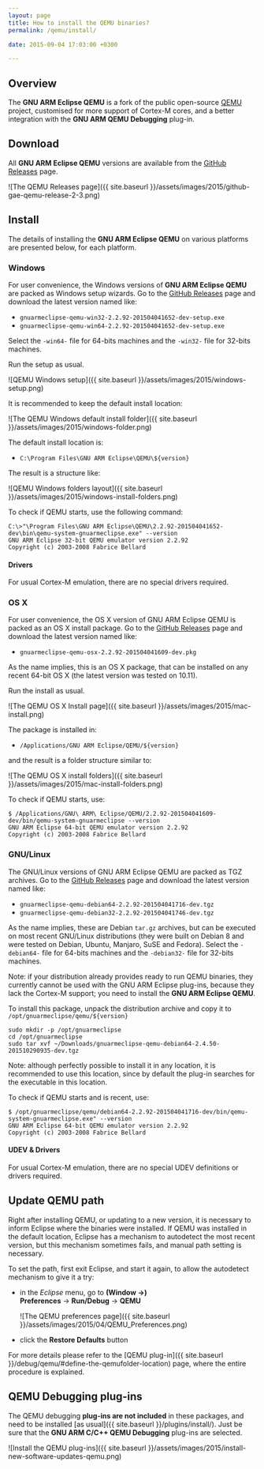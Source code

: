 ```yaml
---
layout: page
title: How to install the QEMU binaries?
permalink: /qemu/install/

date: 2015-09-04 17:03:00 +0300

---
```


## Overview

The **GNU ARM Eclipse QEMU** is a fork of the public open-source [QEMU](http://wiki.qemu.org/Main_Page) project, customised for more support of Cortex-M cores, and a better integration with the **GNU ARM QEMU Debugging** plug-in.

## Download

All **GNU ARM Eclipse QEMU** versions are available from the [GitHub Releases](https://github.com/gnuarmeclipse/qemu/releases) page.

![The QEMU Releases page]({{ site.baseurl }}/assets/images/2015/github-gae-qemu-release-2-3.png)

## Install

The details of installing the **GNU ARM Eclipse QEMU** on various platforms are presented below, for each platform.

### Windows

For user convenience, the Windows versions of **GNU ARM Eclipse QEMU** are packed as Windows setup wizards. Go to the [GitHub Releases](https://github.com/gnuarmeclipse/qemu/releases) page and download the latest version named like:

* `gnuarmeclipse-qemu-win32-2.2.92-201504041652-dev-setup.exe`
* `gnuarmeclipse-qemu-win64-2.2.92-201504041652-dev-setup.exe`

Select the `-win64-` file for 64-bits machines and the `-win32-` file for 32-bits machines.

Run the setup as usual.

![QEMU Windows setup]({{ site.baseurl }}/assets/images/2015/windows-setup.png)

It is recommended to keep the default install location:

![The QEMU Windows default install folder]({{ site.baseurl }}/assets/images/2015/windows-folder.png)

The default install location is:

* `C:\Program Files\GNU ARM Eclipse\QEMU\${version}`

The result is a structure like:

![QEMU Windows folders layout]({{ site.baseurl }}/assets/images/2015/windows-install-folders.png)

To check if QEMU starts, use the following command:

	C:\>"\Program Files\GNU ARM Eclipse\QEMU\2.2.92-201504041652-dev\bin\qemu-system-gnuarmeclipse.exe" --version
	GNU ARM Eclipse 32-bit QEMU emulator version 2.2.92
	Copyright (c) 2003-2008 Fabrice Bellard

#### Drivers

For usual Cortex-M emulation, there are no special drivers required.

### OS X

For user convenience, the OS X version of GNU ARM Eclipse QEMU is packed as an OS X install package. Go to the [GitHub Releases](https://github.com/gnuarmeclipse/qemu/releases) page and download the latest version named like:

* `gnuarmeclipse-qemu-osx-2.2.92-201504041609-dev.pkg`

As the name implies, this is an OS X package, that can be installed on any recent 64-bit OS X (the latest version was tested on 10.11).

Run the install as usual.

![The QEMU OS X Install page]({{ site.baseurl }}/assets/images/2015/mac-install.png)

The package is installed in:

* `/Applications/GNU ARM Eclipse/QEMU/${version}`

and the result is a folder structure similar to:

![The QEMU OS X install folders]({{ site.baseurl }}/assets/images/2015/mac-install-folders.png)

To check if QEMU starts, use:

	$ /Applications/GNU\ ARM\ Eclipse/QEMU/2.2.92-201504041609-dev/bin/qemu-system-gnuarmeclipse --version
	GNU ARM Eclipse 64-bit QEMU emulator version 2.2.92
	Copyright (c) 2003-2008 Fabrice Bellard

### GNU/Linux

The GNU/Linux versions of GNU ARM Eclipse QEMU are packed as TGZ archives. Go to the [GitHub Releases](https://github.com/gnuarmeclipse/qemu/releases) page and download the latest version named like:

* `gnuarmeclipse-qemu-debian64-2.2.92-201504041716-dev.tgz`
* `gnuarmeclipse-qemu-debian32-2.2.92-201504041746-dev.tgz`

As the name implies, these are Debian `tar.gz` archives, but can be executed on most recent GNU/Linux distributions (they were built on Debian 8 and were tested on Debian, Ubuntu, Manjaro, SuSE and Fedora). Select the `-debian64-` file for 64-bits machines and the `-debian32-` file for 32-bits machines.

Note: if your distribution already provides ready to run QEMU binaries, they currently cannot be used with the GNU ARM Eclipse plug-ins, because they lack the Cortex-M support; you need to install the **GNU ARM Eclipse QEMU**.

To install this package, unpack the distribution archive and copy it to `/opt/gnuarmeclipse/qemu/${version}`

```
sudo mkdir -p /opt/gnuarmeclipse
cd /opt/gnuarmeclipse
sudo tar xvf ~/Downloads/gnuarmeclipse-qemu-debian64-2.4.50-201510290935-dev.tgz
```

Note: although perfectly possible to install it in any location, it is recommended to use this location, since by default the plug-in searches for the executable in this location.

To check if QEMU starts and is recent, use:


	$ /opt/gnuarmeclipse/qemu/debian64-2.2.92-201504041716-dev/bin/qemu-system-gnuarmeclipse.exe" --version
	GNU ARM Eclipse 64-bit QEMU emulator version 2.2.92
	Copyright (c) 2003-2008 Fabrice Bellard

#### UDEV & Drivers

For usual Cortex-M emulation, there are no special UDEV definitions or drivers required.

## Update QEMU path

Right after installing QEMU, or updating to a new version, it is necessary to inform Eclipse where the binaries were installed. If QEMU was installed in the default location, Eclipse has a mechanism to autodetect the most recent version, but this mechanism sometimes fails, and manual path setting is necessary.

To set the path, first exit Eclipse, and start it again, to allow the autodetect mechanism to give it a try:

* in the _Eclipse_ menu, go to **(Window →) Preferences** → **Run/Debug** → **QEMU**

  ![The QEMU preferences page]({{ site.baseurl }}/assets/images/2015/04/QEMU_Preferences.png)

* click the **Restore Defaults** button

For more details please refer to the [QEMU plug-in]({{ site.baseurl }}/debug/qemu/#define-the-qemufolder-location) page, where the entire procedure is explained.

## QEMU Debugging plug-ins

The QEMU debugging **plug-ins are not included** in these packages, and need to be installed [as usual]({{ site.baseurl }}/plugins/install/). Just be sure that the **GNU ARM C/C++ QEMU Debugging** plug-ins are selected.

![Install the QEMU plug-ins]({{ site.baseurl }}/assets/images/2015/install-new-software-updates-qemu.png)
